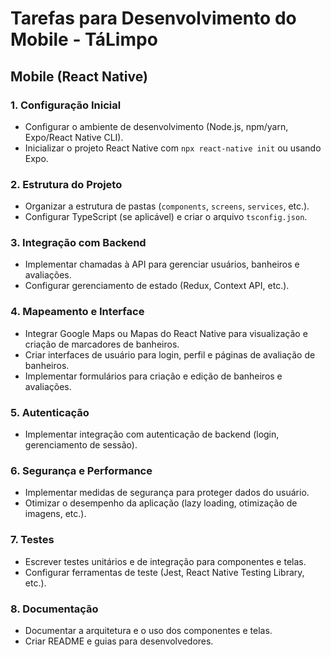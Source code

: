 # Tarefas para Desenvolvimento do Mobile - TáLimpo

## Mobile (React Native)

### 1. Configuração Inicial
- Configurar o ambiente de desenvolvimento (Node.js, npm/yarn, Expo/React Native CLI).
- Inicializar o projeto React Native com `npx react-native init` ou usando Expo.

### 2. Estrutura do Projeto
- Organizar a estrutura de pastas (`components`, `screens`, `services`, etc.).
- Configurar TypeScript (se aplicável) e criar o arquivo `tsconfig.json`.

### 3. Integração com Backend
- Implementar chamadas à API para gerenciar usuários, banheiros e avaliações.
- Configurar gerenciamento de estado (Redux, Context API, etc.).

### 4. Mapeamento e Interface
- Integrar Google Maps ou Mapas do React Native para visualização e criação de marcadores de banheiros.
- Criar interfaces de usuário para login, perfil e páginas de avaliação de banheiros.
- Implementar formulários para criação e edição de banheiros e avaliações.

### 5. Autenticação
- Implementar integração com autenticação de backend (login, gerenciamento de sessão).

### 6. Segurança e Performance
- Implementar medidas de segurança para proteger dados do usuário.
- Otimizar o desempenho da aplicação (lazy loading, otimização de imagens, etc.).

### 7. Testes
- Escrever testes unitários e de integração para componentes e telas.
- Configurar ferramentas de teste (Jest, React Native Testing Library, etc.).

### 8. Documentação
- Documentar a arquitetura e o uso dos componentes e telas.
- Criar README e guias para desenvolvedores.
